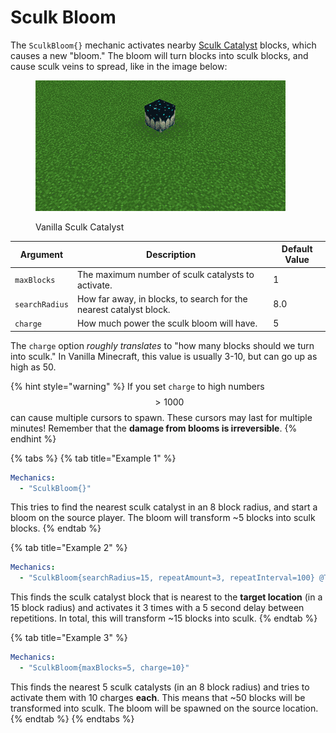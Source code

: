 # Sculk Bloom

The `SculkBloom{}` mechanic activates nearby [Sculk Catalyst](https://minecraft.fandom.com/wiki/Sculk\_Catalyst) blocks, which causes a new "bloom." The bloom will turn blocks into sculk blocks, and cause sculk veins to spread, like in the image below:

<figure><img src="../.gitbook/assets/Sculk_Catalyst_bloom_and_spread_sculks.webp" alt=""><figcaption><p>Vanilla Sculk Catalyst</p></figcaption></figure>

| Argument       | Description                                                         | Default Value |
| -------------- | ------------------------------------------------------------------- | ------------- |
| `maxBlocks`    | The maximum number of sculk catalysts to activate.                  | 1             |
| `searchRadius` | How far away, in blocks, to search for the nearest catalyst block.  | 8.0           |
| `charge`       | How much power the sculk bloom will have.                           | 5             |

The `charge` option _roughly translates_ to "how many blocks should we turn into sculk." In Vanilla Minecraft, this value is usually 3-10, but can go up as high as 50.&#x20;

{% hint style="warning" %}
If you set `charge` to high numbers $$>1000$$ can cause multiple cursors to spawn. These cursors may last for multiple minutes! Remember that the **damage from blooms is irreversible**.&#x20;
{% endhint %}

{% tabs %}
{% tab title="Example 1" %}
```yaml
Mechanics:
  - "SculkBloom{}"
```

This tries to find the nearest sculk catalyst in an 8 block radius, and start a bloom on the source player. The bloom will transform \~5 blocks into sculk blocks.&#x20;
{% endtab %}

{% tab title="Example 2" %}
```yaml
Mechanics:
  - "SculkBloom{searchRadius=15, repeatAmount=3, repeatInterval=100} @Target{}"
```

This finds the sculk catalyst block that is nearest to the **target location** (in a 15 block radius) and activates it 3 times with a 5 second delay between repetitions. In total, this will transform \~15 blocks into sculk.&#x20;
{% endtab %}

{% tab title="Example 3" %}
```yaml
Mechanics:
  - "SculkBloom{maxBlocks=5, charge=10}"
```

This finds the nearest 5 sculk catalysts (in an 8 block radius) and tries to activate them with 10 charges **each**. This means that \~50 blocks will be transformed into sculk. The bloom will be spawned on the source location.&#x20;
{% endtab %}
{% endtabs %}
